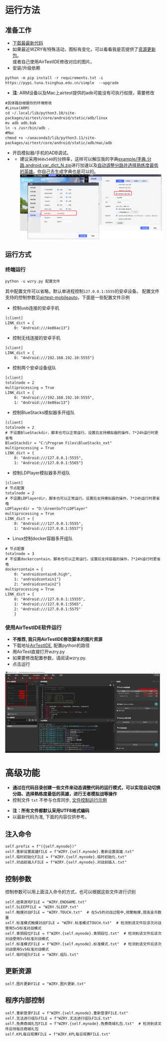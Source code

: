 # 运行方法
## 准备工作
* [下载最最新代码](releases)
* 如果最近WZRY有特殊活动，图标有变化，可以看看我是否提供了[资源更新包](issues/8)。<br>或者自己使用AirTestIDE修改对应的图片。
* 安装/升级依赖
```
python -m pip install -r requirements.txt -i https://pypi.tuna.tsinghua.edu.cn/simple  --upgrade
```
* **注**: ARM设备以及Mac上airtest提供的adb可能没有可执行权限，需要修改
```
#具体路劲根据你的环境修改
#Linux(ARM)
cd ~/.local/lib/python3.10/site-packages/airtest/core/android/static/adb/linux
mv adb adb.bak
ln -s /usr/bin/adb .
#Mac
chmod +x ~/anaconda3/lib/python3.11/site-packages/airtest/core/android/static/adb/mac/adb
```
* 开启模拟器/手机的ADB调试。
* * 建议采用`960x540`的分辨率，这样可以解压我的字典[example/字典.分路.android.var_dict_N.zip](raw/master/example/%E5%AD%97%E5%85%B8.%E5%88%86%E8%B7%AF.android.var_dict_N.zip)进行加速以及[自动调整分路并选择熟练度最低的英雄](issues/13#issuecomment-2205392546)。你自己去生成字典也是可以的。
![Alt text](doc/LDplayer.png)


## 运行方式
### 终端运行
```
python -u wzry.py 配置文件
```
其中配置文件可以省略，默认单进程控制`127.0.0.1:5555`的安卓设备。
配置文件支持的控制参数见[airtest-mobileauto](https://pypi.org/project/airtest-mobileauto/)，下面是一些配置文件示例

* 控制usb连接的安卓手机
```
[client]
LINK_dict = {
    0: "Android:///4e86ac13"}
```

* 控制无线连接的安卓手机
```
[client]
LINK_dict = {
    0: "Android:///192.168.192.10:5555"}
```

* 控制两个安卓设备组队
```
[client]
totalnode = 2
multiprocessing = True
LINK_dict = {
    0: "Android:///192.168.192.10:5555",
    1: "Android:///4e86ac13"}
```

* 控制BlueStacks模拟器多开组队
```
[client]
totalnode = 2
# 不设置BlueStackdir，脚本也可以正常运行。设置后支持模拟器的操作，7*24h运行时更省电
BlueStackdir = "C:\Program Files\BlueStacks_nxt"
multiprocessing = True
LINK_dict = {
    0: "Android:///127.0.0.1:5555",
    1: "Android:///127.0.0.1:5565"}
```

* 控制LDPlayer模拟器多开组队
```
[client]
# 节点配置
totalnode = 2
# 不设置LDPlayerdir，脚本也可以正常运行。设置后支持模拟器的操作，7*24h运行时更省电
LDPlayerdir = "D:\GreenSoft\LDPlayer"
multiprocessing = True
LINK_dict = {
    0: "Android:///127.0.0.1:5555",
    1: "Android:///127.0.0.1:5557"}
```

* Linux控制docker容器多开组队
```
# 节点配置
totalnode = 3
# 不设置dockercontain，脚本也可以正常运行。设置后支持容器的操作，7*24h运行时更省电
dockercontain = {
    0: "androidcontain0.high",
    1: "androidcontain1"}
    2: "androidcontain2"}
multiprocessing = True
LINK_dict = {
    0: "Android:///127.0.0.1:15555",
    1: "Android:///127.0.0.1:5565",
    2: "Android:///127.0.0.1:5575"
    }
```

### 使用AirTestIDE软件运行
* **不推荐, 我只用AirTestIDE修改脚本的图片资源**
* 下载地址[AirTestIDE](https://airtest.netease.com/), 配置python的路径
* 用AirTest直接打开wzry.py
* 如果要修改配置参数，请阅读wzry.py.
* 点击运行

![Alt text](doc/airtestguirun.png)





# 高级功能
* **通过在代码目录创建一些文件来动态调整代码的运行模式，可以实现自动切换分路、选择熟练度最低的英雄，进行王者模拟战等操作**
* 控制文件 `txt` 不参与仓库同步, [文件控制运行示例](issues/13)
- **注：所有文件都默认采用UTF8格式编码**
- 以最新代码为准, 下面的内容仅供参考。

## 注入命令
```
self.prefix = f"({self.mynode})"
self.重新设置英雄FILE = f"WZRY.{self.mynode}.重新设置英雄.txt"
self.临时初始化FILE = f"WZRY.{self.mynode}.临时初始化.txt"
self.对战前插入FILE = f"WZRY.{self.mynode}.对战前插入.txt"
```

## 控制参数
控制参数可以用上面注入命令的方式，也可以根据这些文件进行识别
```
self.结束游戏FILE = "WZRY.ENDGAME.txt"
self.SLEEPFILE = "WZRY.SLEEP.txt"
self.触摸对战FILE = "WZRY.TOUCH.txt"  # 在5v5的对战过程中,频繁触摸,提高金币数量
self.标准模式触摸对战FILE = "WZRY.标准模式TOUCH.txt"  # 检测到该文件后该次对战使用5v5标准对战模式
self.青铜段位FILE = f"WZRY.{self.mynode}.青铜段位.txt"  # 检测到该文件后该次对战使用5v5标准对战模式
self.标准模式FILE = f"WZRY.{self.mynode}.标准模式.txt"  # 检测到该文件后该次对战使用5v5标准对战模式
self.临时组队FILE = "WZRY.组队.txt"
```


## 更新资源
```
self.图片更新FILE = "WZRY.图片更新.txt"
```

## 程序内部控制
```
self.重新登录FILE = f"WZRY.{self.mynode}.重新登录FILE.txt"
self.无法进行组队FILE = f"WZRY.无法进行组队FILE.txt"
self.免费商城礼包FILE = f"WZRY.{self.mynode}.免费商城礼包.txt"  # 检测到该文件后领每日商城礼包
self.KPL每日观赛FILE = f"WZRY.KPL每日观赛FILE.txt"
```